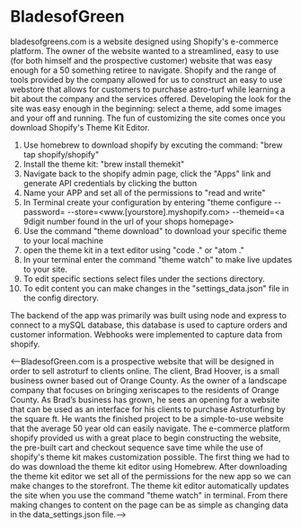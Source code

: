 # BladesofGreen
bladesofgreens.com is a website designed using Shopify's e-commerce platform.  The owner of the website wanted to a streamlined, easy to use (for both himself and the prospective customer) website that was easy enough for a 50 something retiree to navigate.  Shopify and the range of tools provided by the company allowed for us to construct an easy to use webstore that allows for customers to purchase astro-turf while learning a bit about the company and the services offered.  Developing the look for the site was easy enough in the beginning: select a theme, add some images and your off and running.  The fun of customizing the site comes once you download Shopify's Theme Kit Editor. 

1.  Use homebrew to download shopify by excuting the command: "brew tap shopify/shopify"
2.  Install the theme kit: "brew install themekit"
3.  Navigate back to the shopify admin page, click the "Apps" link and generate API credentials by clicking the button
4.  Name your APP and set all of the permissions to "read and write"
5.  In Terminal create your configuration by entering "theme configure --password=<found in the API creds generated by shopify> --store=<www.[yourstore].myshopify.com> --themeid=<a 9digit number found in the url of your shops homepage>
6.  Use the command "theme download" to download your specific theme to your local machine
7.  open the theme kit in a text editor using "code ." or "atom ."
8.  In your terminal enter the command "theme watch" to make live updates to your site.
9.  To edit specific sections select files under the sections directory.
10. To edit content you can make changes in the "settings_data.json" file in the config directory.
  
  
The backend of the app was primarily was built using node and express to connect to a mySQL database, this database is used to capture orders and customer information.  Webhooks were implemented to capture data from shopify.
  

<--BladesofGreen.com is a prospective website that will be designed in order to sell astroturf to clients online. The client, Brad Hoover, is a small business owner based out of Orange County. As the owner of a landscape company that focuses on bringing xeriscapes to the residents of Orange County. As Brad’s business has grown, he sees an opening for a website that can be used as an interface for his clients to purchase Astroturfing by the square ft.  He wants the finished project to be a simple-to-use website that the average 50 year old can easily navigate.
The e-commerce platform shopify provided us with a great place to begin constructing the website, the pre-built cart and checkout sequence save time while the use of shopify's theme kit makes customization possible.
The first thing we had to do was download the theme kit editor using Homebrew.
After downloading the theme kit editor we set all of the permissions for the new app so we can make changes to the storefront.  The theme kit editor automatically updates the site when you use the command "theme watch" in terminal.
From there making changes to content on the page can be as simple as changing data in the data_settings.json file.-->

